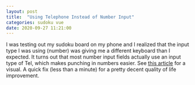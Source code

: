 ```yaml
---
layout: post
title:  "Using Telephone Instead of Number Input"
categories: sudoku vue
date: 2020-09-27 11:21:00
---
```


I was testing out my sudoku board on my phone and I realized that the input type I was using (number) was giving me a different keyboard than I expected. It turns out that most number input fields actually use an input type of Tel, which makes punching in numbers easier. See [this article](https://uxcellence.com/2014/html5-input-types) for a visual. A quick fix (less than a minute) for a pretty decent quality of life improvement.